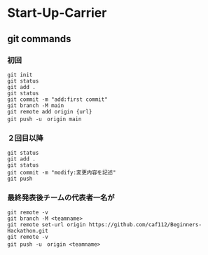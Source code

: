 # Start-Up-Carrier
## git commands
### 初回
```
git init
git status
git add .
git status
git commit -m "add:first commit"
git branch -M main
git remote add origin {url}
git push -u　origin main
```
### ２回目以降
```
git status
git add .
git status
git commit -m "modify:変更内容を記述"
git push
```
### 最終発表後チームの代表者一名が
```
git remote -v
git branch -M <teamname>
git remote set-url origin https://github.com/caf112/Beginners-Hackathon.git
git remote -v
git push -u　origin <teamname>
```
